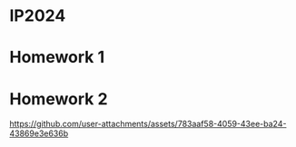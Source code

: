 # IP2024

# Homework 1


# Homework 2
https://github.com/user-attachments/assets/783aaf58-4059-43ee-ba24-43869e3e636b

